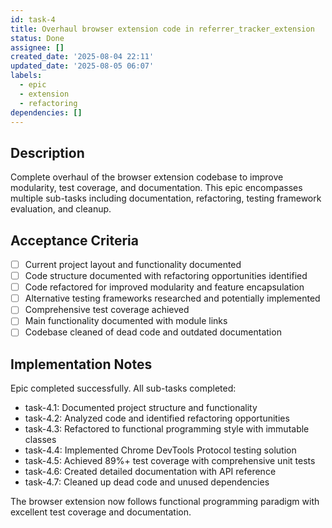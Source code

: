 ```yaml
---
id: task-4
title: Overhaul browser extension code in referrer_tracker_extension
status: Done
assignee: []
created_date: '2025-08-04 22:11'
updated_date: '2025-08-05 06:07'
labels:
  - epic
  - extension
  - refactoring
dependencies: []
---
```


## Description

Complete overhaul of the browser extension codebase to improve modularity, test coverage, and documentation. This epic encompasses multiple sub-tasks including documentation, refactoring, testing framework evaluation, and cleanup.

## Acceptance Criteria

- [ ] Current project layout and functionality documented
- [ ] Code structure documented with refactoring opportunities identified
- [ ] Code refactored for improved modularity and feature encapsulation
- [ ] Alternative testing frameworks researched and potentially implemented
- [ ] Comprehensive test coverage achieved
- [ ] Main functionality documented with module links
- [ ] Codebase cleaned of dead code and outdated documentation

## Implementation Notes

Epic completed successfully. All sub-tasks completed:
- task-4.1: Documented project structure and functionality
- task-4.2: Analyzed code and identified refactoring opportunities  
- task-4.3: Refactored to functional programming style with immutable classes
- task-4.4: Implemented Chrome DevTools Protocol testing solution
- task-4.5: Achieved 89%+ test coverage with comprehensive unit tests
- task-4.6: Created detailed documentation with API reference
- task-4.7: Cleaned up dead code and unused dependencies

The browser extension now follows functional programming paradigm with excellent test coverage and documentation.
